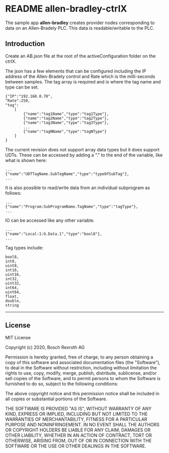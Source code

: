 # README allen-bradley-ctrlX

The sample app __allen-bradley__ creates provider nodes corresponding to data on an Allen-Bradely PLC. This data is readable/writable to the PLC.

## Introduction

Create an AB.json file at the root of the activeConfiguration folder on the ctrlX. 

The json has a few elements that can be configured including the IP address of the Allen-Bradely control and Rate which is the milli-seconds between samples. The tag array is required and is where the tag name and type can be set. 

    {"IP":"192.168.0.70",
    "Rate":250,
    "tag":
        [
            {"name":"tag1Name","type":"tag1Type"},
            {"name":"tag2Name","type":"tag2Type"},
            {"name":"tag3Name","type":"tag3Type"},
            ...
            {"name":"tagNName","type":"tagNType"}
        ]
    }

The current revision does not support array data types but it does support UDTs. These can be accessed by adding a "." to the end of the variable, like what is shown here:

    ...
    {"name":"UDTTagName.SubTagName","type":"typeOfSubTag"},
    ...
    
It is also possible to read/write data from an individual subprogram as follows:

    ...
    {"name":"Program:SubProgramName.TagName","type":"tagType"},
    ...
    
IO can be accessed like any other variable. 

    ...
    {"name":"Local:1:O.Data.1","type":"bool8"},
    ...
    
Tag types include:

    bool8,
    int8,
    uint8,
    int16,
    uint16,
    int32,
    uint32,
    int64,
    uint64,
    float,
    double,
    string
___

## License

MIT License

Copyright (c) 2020, Bosch Rexroth AG

Permission is hereby granted, free of charge, to any person obtaining a copy
of this software and associated documentation files (the "Software"), to deal
in the Software without restriction, including without limitation the rights
to use, copy, modify, merge, publish, distribute, sublicense, and/or sell
copies of the Software, and to permit persons to whom the Software is
furnished to do so, subject to the following conditions:

The above copyright notice and this permission notice shall be included in all
copies or substantial portions of the Software.

THE SOFTWARE IS PROVIDED "AS IS", WITHOUT WARRANTY OF ANY KIND, EXPRESS OR
IMPLIED, INCLUDING BUT NOT LIMITED TO THE WARRANTIES OF MERCHANTABILITY,
FITNESS FOR A PARTICULAR PURPOSE AND NONINFRINGEMENT. IN NO EVENT SHALL THE
AUTHORS OR COPYRIGHT HOLDERS BE LIABLE FOR ANY CLAIM, DAMAGES OR OTHER
LIABILITY, WHETHER IN AN ACTION OF CONTRACT, TORT OR OTHERWISE, ARISING FROM,
OUT OF OR IN CONNECTION WITH THE SOFTWARE OR THE USE OR OTHER DEALINGS IN THE
SOFTWARE.
